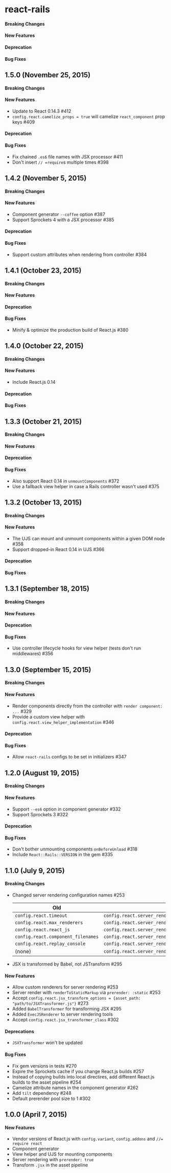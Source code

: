 # react-rails

#### Breaking Changes

#### New Features

#### Deprecation

#### Bug Fixes

## 1.5.0 (November 25, 2015)

#### Breaking Changes

#### New Features

- Update to React 0.14.3 #412
- `config.react.camelize_props = true` will camelize `react_component` prop keys #409

#### Deprecation

#### Bug Fixes

- Fix chained `.es6` file names with JSX processor #411
- Don't insert `// =require`s multiple times #398

## 1.4.2 (November 5, 2015)

#### Breaking Changes

#### New Features

- Component generator `--coffee` option #387
- Support Sprockets 4 with a JSX processor #385

#### Deprecation

#### Bug Fixes

- Support custom attributes when rendering from controller #384

## 1.4.1 (October 23, 2015)

#### Breaking Changes

#### New Features

#### Deprecation

#### Bug Fixes

- Minify & optimize the production build of React.js #380

## 1.4.0 (October 22, 2015)

#### Breaking Changes

#### New Features

- Include React.js 0.14

#### Deprecation

#### Bug Fixes

## 1.3.3 (October 21, 2015)

#### Breaking Changes

#### New Features

#### Deprecation

#### Bug Fixes

- Also support React 0.14 in `unmountComponents` #372
- Use a fallback view helper in case a Rails controller wasn't used #375

## 1.3.2 (October 13, 2015)

#### Breaking Changes

#### New Features

- The UJS can mount and unmount components within a given DOM node #358
- Support dropped-in React 0.14 in UJS #366

#### Deprecation

#### Bug Fixes

## 1.3.1 (September 18, 2015)

#### Breaking Changes

#### New Features

#### Deprecation

#### Bug Fixes

- Use controller lifecycle hooks for view helper (tests don't run middlewares) #356

## 1.3.0 (September 15, 2015)

#### Breaking Changes

#### New Features

- Render components directly from the controller with `render component: ...` #329
- Provide a custom view helper with `config.react.view_helper_implementation` #346

#### Deprecation

#### Bug Fixes

- Allow `react-rails` configs to be set in initializers #347

## 1.2.0 (August 19, 2015)

#### Breaking Changes

#### New Features

- Support `--es6` option in component generator #332
- Support Sprockets 3 #322

#### Deprecation

#### Bug Fixes

- Don't bother unmounting components `onBeforeUnload` #318
- Include `React::Rails::VERSION` in the gem #335

## 1.1.0 (July 9, 2015)

#### Breaking Changes

- Changed server rendering configuration names #253

  |  Old | New  |
  | ---- | ---- |
  | `config.react.timeout` | `config.react.server_renderer_timeout` |
  | `config.react.max_renderers` | `config.react.server_renderer_pool_size` |
  | `config.react.react_js` | `config.react.server_renderer_options[:files]` |
  | `config.react.component_filenames` | `config.react.server_renderer_options[:files]` |
  | `config.react.replay_console` | `config.react.server_renderer_options[:replay_console]` |
  | (none) | `config.react.server_renderer` |

- JSX is transformed by Babel, not JSTransform #295

#### New Features

- Allow custom renderers for server rendering #253
- Server render with `renderToStaticMarkup` via `prerender: :static` #253
- Accept `config.react.jsx_transform_options = {asset_path: "path/to/JSXTransformer.js"}` #273
- Added `BabelTransformer` for transforming JSX #295
- Added `ExecJSRenderer` to server rendering tools
- Accept `config.react.jsx_transformer_class` #302

#### Deprecations

- `JSXTransformer` won't be updated

#### Bug Fixes

- Fix gem versions in tests #270
- Expire the Sprockets cache if you change React.js builds #257
- Instead of copying builds into local directires, add different React.js builds to the asset pipeline #254
- Camelize attribute names in the component generator #262
- Add `tilt` dependency #248
- Default prerender pool size to 1 #302


## 1.0.0 (April 7, 2015)

#### New Features

- Vendor versions of React.js with `config.variant`, `config.addons` and `//= require react`
- Component generator
- View helper and UJS for mounting components
- Server rendering with `prerender: true`
- Transform `.jsx` in the asset pipeline
